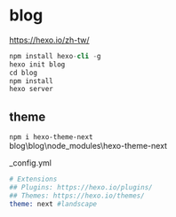 # blog

https://hexo.io/zh-tw/

```s
npm install hexo-cli -g
hexo init blog
cd blog
npm install
hexo server
```

## theme

`npm i hexo-theme-next`  
blog\blog\node_modules\hexo-theme-next

_config.yml
```s
# Extensions
## Plugins: https://hexo.io/plugins/
## Themes: https://hexo.io/themes/
theme: next #landscape
```